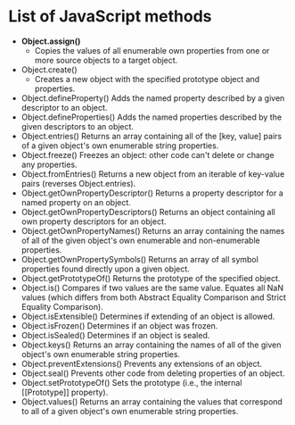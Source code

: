 # List of JavaScript methods

* **Object.assign()**
  * Copies the values of all enumerable own properties from one or more source objects to a target object.
* Object.create()
  * Creates a new object with the specified prototype object and properties.
* Object.defineProperty()
  Adds the named property described by a given descriptor to an object.
* Object.defineProperties()
  Adds the named properties described by the given descriptors to an object.
* Object.entries()
  Returns an array containing all of the [key, value] pairs of a given object's own enumerable string properties.
* Object.freeze()
  Freezes an object: other code can't delete or change any properties.
* Object.fromEntries()
  Returns a new object from an iterable of key-value pairs (reverses Object.entries).
* Object.getOwnPropertyDescriptor()
  Returns a property descriptor for a named property on an object.
* Object.getOwnPropertyDescriptors()
  Returns an object containing all own property descriptors for an object.
* Object.getOwnPropertyNames()
  Returns an array containing the names of all of the given object's own enumerable and non-enumerable properties.
* Object.getOwnPropertySymbols()
  Returns an array of all symbol properties found directly upon a given object.
* Object.getPrototypeOf()
  Returns the prototype of the specified object.
* Object.is()
  Compares if two values are the same value. Equates all NaN values (which differs from both Abstract Equality Comparison and Strict Equality Comparison).
* Object.isExtensible()
  Determines if extending of an object is allowed.
* Object.isFrozen()
  Determines if an object was frozen.
* Object.isSealed()
  Determines if an object is sealed.
* Object.keys()
  Returns an array containing the names of all of the given object's own enumerable string properties.
* Object.preventExtensions()
  Prevents any extensions of an object.
* Object.seal()
  Prevents other code from deleting properties of an object.
* Object.setPrototypeOf()
  Sets the prototype (i.e., the internal [[Prototype]] property).
* Object.values()
  Returns an array containing the values that correspond to all of a given object's own enumerable string properties. 